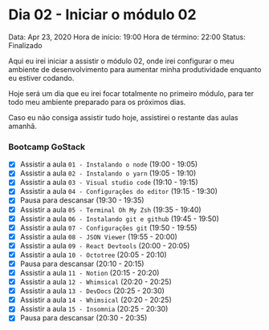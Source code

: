 # Dia 02 - Iniciar o módulo 02

Data: Apr 23, 2020
Hora de início: 19:00
Hora de término: 22:00
Status: Finalizado

Aqui eu irei iniciar a assistir o módulo 02, onde irei configurar o meu ambiente de desenvolvimento para aumentar minha produtividade enquanto eu estiver codando.

Hoje será um dia que eu irei focar totalmente no primeiro módulo, para ter todo meu ambiente preparado para os próximos dias. 

Caso eu não consiga assistir tudo hoje, assistirei o restante das aulas amanhã.

### Bootcamp GoStack

- [x]  Assistir a aula `01 - Instalando o node` (19:00 - 19:05)
- [x]  Assistir a aula `02 - Instalando o yarn` (19:05 - 19:10)
- [x]  Assistir a aula `03 - Visual studio code` (19:10 - 19:15)
- [x]  Assistir a aula `04 - Configurações do editor` (19:15 - 19:30)
- [x]  Pausa para descansar (19:30 - 19:35)
- [x]  Assistir a aula `05 - Terminal Oh My Zsh` (19:35 - 19:40)
- [x]  Assistir a aula `06 - Instalando git e github` (19:45 - 19:50)
- [x]  Assistir a aula `07 - Configurações git` (19:50 - 19:55)
- [x]  Assistir a aula `08 - JSON Viewer` (19:55 - 20:00)
- [x]  Assistir a aula `09 - React Devtools` (20:00 - 20:05)
- [x]  Assistir a aula `10 - Octotree` (20:05 - 20:10)
- [x]  Pausa para descansar (20:10 - 20:15)
- [x]  Assistir a aula `11 - Notion` (20:15 - 20:20)
- [x]  Assistir a aula `12 - Whimsical` (20:20 - 20:25)
- [x]  Assistir a aula `13 - DevDocs` (20:25 - 20:30)
- [x]  Assistir a aula `14 - Whimsical` (20:20 - 20:25)
- [x]  Assistir a aula `15 - Insomnia` (20:25 - 20:30)
- [x]  Pausa para descansar (20:30 - 20:35)